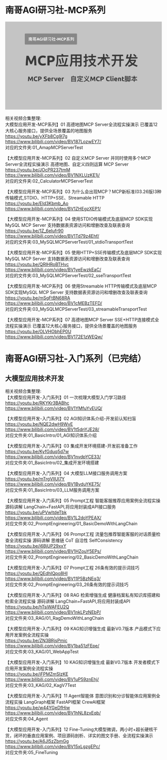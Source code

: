 # 南哥AGI研习社-MCP系列       
<img src="./other/01.png" alt="这是一张图片" width="600" />                      

相关视频合集整理:               
大模型应用开发-MCP系列】01 高德地图MCP Server全流程实操演示 已覆盖12大核心服务接口，提供全场景覆盖的地图服务            
https://youtu.be/yXFb8Cg9l7g                                
https://www.bilibili.com/video/BV187LozwEY7/                
对应的文件夹:01_AmapMCPServerTest            

【大模型应用开发-MCP系列】02 自定义MCP Server 并同时使用多个MCP Server全流程实操演示 高德地图、自定义四则运算 MCP Server            
https://youtu.be/JOcPR237tmM                   
https://www.bilibili.com/video/BV1NXLUzKE1j/            
对应的文件夹:02_CalculatorMCPServerTest                     

【大模型应用开发-MCP系列】03 为什么会出现MCP？MCP新标准(03.26版)3种传输模式,STDIO、HTTP+SSE、Streamable HTTP              
https://youtu.be/EId3Kbmb_Ao               
https://www.bilibili.com/video/BV1ZHEgzXEP1/                    

【大模型应用开发-MCP系列】04 使用STDIO传输模式及底层MCP SDK实现MySQL MCP Server 支持数据表资源访问和增删改查及联表查询              
https://youtu.be/1Z_6eIufr90          
https://www.bilibili.com/video/BV1Td79z4Ehf/               
对应的文件夹:03_MySQLMCPServerTest/01_stdioTransportTest                        

【大模型应用开发-MCP系列】05 使用HTTP+SSE传输模式及底层MCP SDK实现MySQL MCP Server 支持数据表资源访问和增删改查及联表查询             
https://youtu.be/QRlHRoBTHvc                   
https://www.bilibili.com/video/BV1yeEwzkEaC/                    
对应的文件夹:03_MySQLMCPServerTest/02_sseTransportTest                  

【大模型应用开发-MCP系列】06 使用Streamable HTTP传输模式及底层MCP SDK实现MySQL MCP Server 支持数据表资源访问和增删改查及联表查询             
https://youtu.be/mSgFtBN68RA                                 
https://www.bilibili.com/video/BV1cMEBzTEFD/                                    
对应的文件夹:03_MySQLMCPServerTest/03_streamableTransportTest                

【大模型应用开发-MCP系列】07 高德地图MCP Server SSE+HTTP连接模式全流程实操演示 已覆盖12大核心服务接口，提供全场景覆盖的地图服务            
https://youtu.be/OLVHObhEP0U        
https://www.bilibili.com/video/BV172E1zWEQw/                


# 南哥AGI研习社-入门系列（已完结）  
## 大模型应用技术开发          
相关视频合集整理:              
【大模型应用开发-入门系列】01 一次梳理大模型入门学习路径                 
https://youtu.be/RKYKr3BABhc                 
https://www.bilibili.com/video/BV1YMfuYvEUQ/                     

【大模型应用开发-入门系列】02 AGI知识体系介绍-开发前认知扫盲          
https://youtu.be/NQE2dwH9WvE                   
https://www.bilibili.com/video/BV1t5dnYJE28/                
对应文件夹:01_BasicIntro/01_AGI知识体系介绍        

【大模型应用开发-入门系列】03 集成开发环境搭建-开发前准备工作            
https://youtu.be/KyfGduq5d7w           
https://www.bilibili.com/video/BV1nvdpYCE33/              
对应文件夹:01_BasicIntro/02_集成开发环境搭建                     

【大模型应用开发-入门系列】04 大模型LLM接口服务调用方案              
https://youtu.be/mTrgVllUl7Y                 
https://www.bilibili.com/video/BV1BvduYKE75/                   
对应文件夹:01_BasicIntro/03_LLM服务调用方案                  

【大模型应用开发-入门系列】05 Prompt工程 智能客服推荐应用案例全流程实操 源码讲解 LangChain+FastAPI,将应用封装成API接口服务                   
https://youtu.be/uPVwltdeTbk                  
https://www.bilibili.com/video/BV1L2doYPEAX/               
对应文件夹:02_PromptEngineering/01_BasicDemoWithLangChain                

【大模型应用开发-入门系列】06 Prompt工程 流量包推荐智能客服的对话质量检查全流程实操 源码讲解 思维链 CoT 自洽性 SelfConsistency          
https://youtu.be/i6BjUP29xxY          
https://www.bilibili.com/video/BV1HZouY5EPs/                
对应文件夹:02_PromptEngineering/02_BasicDemoWithLangChain              

【大模型应用开发-入门系列】07 Prompt工程 26条有效的提示词技巧               
https://youtu.be/QEdhIQpo8HI               
https://www.bilibili.com/video/BV11P5BzNEq3/              
对应文件夹:02_PromptEngineering/03_26条有效的提示词技巧                  

【大模型应用开发-入门系列】08 RAG 检索增强生成 健康档案私有知识库搭建和检索全流程实操 源码讲解 LangChain+FastAPI,将应用封装成API               
https://youtu.be/hTsiWAFEU2Q                   
https://www.bilibili.com/video/BV1nkLPzNEbP/                     
对应文件夹:03_RAG/01_RagDemoWithLangChain                

【大模型应用开发-入门系列】09 KAG知识增强生成 最新V0.7版本 产品模式下应用开发案例全流程实操             
https://youtu.be/ZN3BRjsPmic           
https://www.bilibili.com/video/BV1ba51zFEpe/           
对应文件夹:03_KAG/01_WebAppTest                         

【大模型应用开发-入门系列】10 KAG知识增强生成 最新V0.7版本 开发者模式下应用开发案例全流程实操        
https://youtu.be/iFPMZmSlzKE            
https://www.bilibili.com/video/BV1uP59znEhj/           
对应文件夹:03_KAG/02_KagV7Test                

【大模型应用开发-入门系列】11 Agent智能体 意图识别和分诊智能体应用案例全流程实操 LangGraph框架 FastAPI框架 CrewAI框架                 
https://youtu.be/w44YGeDfHiw                 
https://www.bilibili.com/video/BV1hNL8zxEqb/                  
对应文件夹:04_Agent                      

【大模型应用开发-入门系列】12 Fine-Tuning大模型微调，两小时+超长硬核干货，闭环的垂直应用案例、项目源码剖析、详实的图文手册、全流程实操演示           
https://youtu.be/A6Jl5zZbmGg                
https://www.bilibili.com/video/BV15xLgzgEPc/              
对应文件夹:05_FineTuning                      

                               
          

